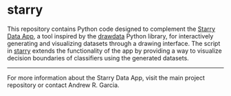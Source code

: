 # starry

This repository contains Python code designed to complement the [Starry Data App](https://starrydata.vercel.app), a tool inspired by the [drawdata](https://github.com/koaning/drawdata) Python library, for interactively generating and visualizing datasets through a drawing interface. The script in [starry](https://github.com/andrewrgarcia/starry/tree/main/starry) extends the functionality of the app by providing a way to visualize decision boundaries of classifiers using the generated datasets.

---

For more information about the Starry Data App, visit the main project repository or contact Andrew R. Garcia.

